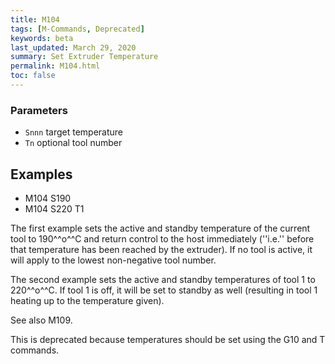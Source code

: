 ```yaml
---
title: M104
tags: [M-Commands, Deprecated] 
keywords: beta 
last_updated: March 29, 2020 
summary: Set Extruder Temperature 
permalink: M104.html
toc: false 
---
```



### Parameters

* `Snnn` target temperature
* `Tn` optional tool number

## Examples

* M104 S190
* M104 S220 T1

The first example sets the active and standby temperature of the current tool to 190^^o^^C and return control to the host immediately (''i.e.'' before that temperature has been reached by the extruder).   If no tool is active, it will apply to the lowest non-negative tool number.

The second example sets the active and standby temperatures of tool 1 to 220^^o^^C.  If tool 1 is off, it will be set to standby as well (resulting in tool 1 heating up to the temperature given).

See also M109.

This is deprecated because temperatures should be set using the G10 and T commands.

